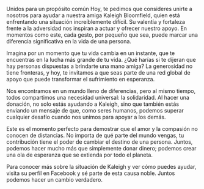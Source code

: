 Unidos para un propósito común
Hoy, te pedimos que consideres unirte a nosotros para ayudar a nuestra amiga Kaleigh Bloomfield, quien está enfrentando una situación increíblemente difícil. Su valentía y fortaleza frente a la adversidad nos inspiran a actuar y ofrecer nuestro apoyo. En momentos como este, cada gesto, por pequeño que sea, puede marcar una diferencia significativa en la vida de una persona.

Imagina por un momento que tu vida cambia en un instante, que te encuentras en la lucha más grande de tu vida. ¿Qué harías si te dijeran que hay personas dispuestas a brindarte una mano amiga? La generosidad no tiene fronteras, y hoy, te invitamos a que seas parte de una red global de apoyo que puede transformar el sufrimiento en esperanza.

Nos encontramos en un mundo lleno de diferencias, pero al mismo tiempo, todos compartimos una necesidad universal: la solidaridad. Al hacer una donación, no solo estás ayudando a Kaleigh, sino que también estás enviando un mensaje de que, como seres humanos, podemos superar cualquier desafío cuando nos unimos para apoyar a los demás.

Este es el momento perfecto para demostrar que el amor y la compasión no conocen de distancias. No importa de qué parte del mundo vengas, tu contribución tiene el poder de cambiar el destino de una persona. Juntos, podemos hacer mucho más que simplemente donar dinero; podemos crear una ola de esperanza que se extienda por todo el planeta.

Para conocer más sobre la situación de Kaleigh y ver cómo puedes ayudar, visita su perfil en Facebook y sé parte de esta causa noble. Juntos podemos hacer un cambio verdadero.
